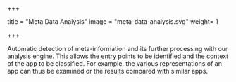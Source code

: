 +++

title = "Meta Data Analysis"
image = "meta-data-analysis.svg"
weight= 1

+++


Automatic detection of meta-information and its further processing with our analysis engine. This allows the entry points to be identified and the context of the app to be classified. For example, the various representations of an app can thus be examined or the results compared with similar apps.